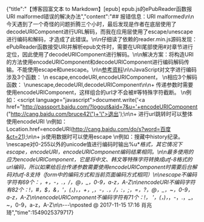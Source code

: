 {"title":"【博客园富文本 to Markdown】[epub] epub.js的ePubReader函数报URI malformed错误的解决办法","content":"## 报错信息：URI malformed\n\n今天遇到了一个奇怪的问题折腾三个小时，最后发现是作者在底层使用了decodeURIComponent进行URL解码，而我在应用层使用了escape/unescape进行编码和解码，才造成了此错误。\n\n仔细读了依赖的reader.min.js源码发现：ePubReader函数接受URI并解析epub文件时，需要在URI尾部使用#对章节进行定位，因此使用了decodeURIComponent进行解码。\n\n解决方案：将构造URI的方法使用encodeURIComponent和decodeURIComponent进行编码解码传输。不能使用escape和unescape。\n\n[参考资料](https://www.cnblogs.com/jhxk/articles/1634359.html)\n\nJavaScript对文字进行编码涉及3个函数：   \n escape,encodeURI,encodeURIComponent，  \n相应3个解码函数：  \nunescape,decodeURI,decodeURIComponent\n\n+ 传递参数时需要使用encodeURIComponent，这样组合的url才不会被#等特殊字符截断。                           \n例如：<script language=\"javascript\">document.write('<a href=\"http://passport.baidu.com/?logout&aid=7&u='+encodeURIComponent (\"http://cang.baidu.com/bruce42\")+'\">退出</a>');</script>\n\n+ 进行url跳转时可以整体使用encodeURI  \n例如：Location.href=encodeURI(http://cang.baidu.com/do/s?word=百度&ct=21);\n\n+ js使用数据时可以使用escape  \n例如：搜藏中history纪录。   \nescape对0-255以外的unicode值进行编码时输出%u****格式，其它情况下escape，encodeURI，encodeURIComponent编码结果相同。\n\n最多使用的应为encodeURIComponent，它是将中文、韩文等特殊字符转换成utf-8格式的url编码，所以如果给后台传递参数需要使用encodeURIComponent时需要后台解码对utf-8支持（form中的编码方式和当前页面编码方式相同）\n\nescape不编码字符有69个：*，+，-，.，/，@，_，0-9，a-z，A-Z\n\nencodeURI不编码字符有82个：!，#，$，&，'，(，)，*，+，,，-，.，/，:，;，=，?，@，_，~，0-9，a-z，A-Z\n\nencodeURIComponent不编码字符有71个：!， '，(，)，*，-，.，_，~，0-9，a-z，A-Z\n\n---\nposted @ 2017-11-15 17:16 肖兆琦","time":1549025379717}
